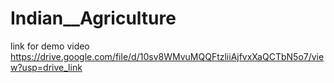 # Indian__Agriculture

link for demo video
https://drive.google.com/file/d/10sv8WMvuMQQFtzliiAjfvxXaQCTbN5o7/view?usp=drive_link
